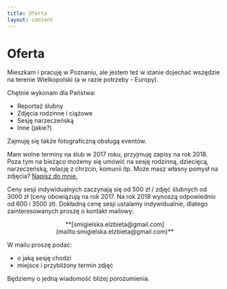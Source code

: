 ```yaml
---
title: Oferta
layout: content
---
```

Oferta
============
Mieszkam i pracuję w Poznaniu, ale jestem też w stanie dojechać wszędzie na terenie Wielkopolski (a w razie potrzeby - Europy). 


Chętnie wykonam dla Państwa:
- Reportaż ślubny
- Zdjęcia rodzinne i ciążowe
- Sesję narzeczeńską
- Inne (jakie?)

Zajmuję się także fotograficzną obsługą eventów. 
 
 Mam wolne terminy na ślub w 2017 roku, przyjmuję zapisy na rok 2018. 
Poza tym na bieżąco możemy się umówić na sesję rodzinną, dziecięcą, narzeczeńską, relację z chrzcin, komunii itp. 
Może masz własny pomysł na zdjęcia? [Napisz do mnie.](mailto:smigielska.elzbieta@gmail.com)
 
Ceny sesji indywidualnych zaczynają się od 500 zł / zdjęć ślubnych od 3000 zł (ceny obowiązują na rok 2017. Na rok 2018  wynoszą odpowiednio od 600 i 3500 zł). 
Dokładną cenę sesji ustalamy indywidualnie, dlatego zainteresowanych proszę o kontakt mailowy: 

<p><center>**[smigielska.elzbieta@gmail.com](mailto:smigielska.elzbieta@gmail.com)**</center></p>
 
 W mailu proszę podać:
- o jaką sesję chodzi
- miejsce i przybliżony termin zdjęć
 
 Będziemy o jedną wiadomość bliżej porozumienia. 
